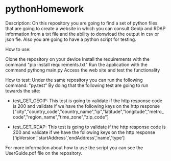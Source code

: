 # pythonHomework

Description:
  On this repository you are going to find a set of python files that are going to create a website in which you can consult GeoIp and RDAP information from a txt file and the ability to
  donwload the output in csv or json fie.
  Also you are going to have a python script for testing.
  
  
 How to use:
  
  Clone the repository on your device
  Install the requirements with the command "pip install requirements.txt"
  Run the application with the command pythong main.py
  Access the web site and test the functionality
  
 
 How to test:
  Under the same repository you can run the following command: "py.test" By doing that the following test are going to run towards the site:
  
  - test_GET_GEOIP:
      This test is going to validate if the http response code is 200 and validate if we have the following keys on the http response ["city","country_code","country_name","ip","latitude","longitude","metro_code","region_name","time_zone","zip_code"]
      
  - test_GET_RDAP:
      This test is going to validate if the http response code is 200 and validate if we have the following keys on the http response ['ipVersion','startAddress','endAddress','name','type']
      
      
  
 For more information about how to use the script you can see the UserGuide.pdf file on the repository.
